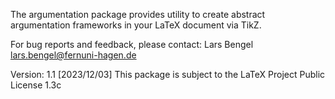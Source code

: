 The argumentation package provides utility to create abstract argumentation frameworks in your LaTeX document via TikZ.


For bug reports and feedback, please contact:
Lars Bengel <lars.bengel@fernuni-hagen.de>

Version: 1.1 [2023/12/03]
This package is subject to the LaTeX Project Public License 1.3c